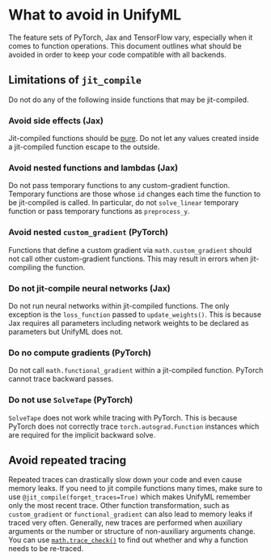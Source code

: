 # What to avoid in UnifyML

The feature sets of PyTorch, Jax and TensorFlow vary, especially when it comes to function operations.
This document outlines what should be avoided in order to keep your code compatible with all backends.


## Limitations of `jit_compile`

Do not do any of the following inside functions that may be jit-compiled.

### Avoid side effects (Jax)
Jit-compiled functions should be [pure](https://jax.readthedocs.io/en/latest/notebooks/Common_Gotchas_in_JAX.html#pure-functions).
Do not let any values created inside a jit-compiled function escape to the outside.


### Avoid nested functions and lambdas (Jax)
Do not pass temporary functions to any custom-gradient function.
Temporary functions are those whose `id` changes each time the function to be jit-compiled is called.
In particular, do not `solve_linear` temporary function or pass temporary functions as `preprocess_y`.


### Avoid nested `custom_gradient` (PyTorch)
Functions that define a custom gradient via `math.custom_gradient` should not call other custom-gradient functions.
This may result in errors when jit-compiling the function.


### Do not jit-compile neural networks (Jax)
Do not run neural networks within jit-compiled functions.
The only exception is the `loss_function` passed to `update_weights()`.
This is because Jax requires all parameters including network weights to be declared as parameters but UnifyML does not.


### Do no compute gradients (PyTorch)
Do not call `math.functional_gradient` within a jit-compiled function.
PyTorch cannot trace backward passes.


### Do not use `SolveTape` (PyTorch)
`SolveTape` does not work while tracing with PyTorch.
This is because PyTorch does not correctly trace `torch.autograd.Function` instances which are required for the implicit backward solve.


## Avoid repeated tracing

Repeated traces can drastically slow down your code and even cause memory leaks.
If you need to jit compile functions many times, make sure to use `@jit_compile(forget_traces=True)` which makes UnifyML remember only the most recent trace.
Other function transformation, such as `custom_gradient` or `functional_gradient` can also lead to memory leaks if traced very often.
Generally, new traces are performed when auxiliary arguments or the number or structure of non-auxiliary arguments change.
You can use [`math.trace_check()`](https://holl-.github.io/UnifyML/unifyml/math#unifyml.math.trace_check) to find out whether and why a function needs to be re-traced.
